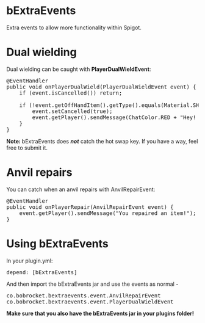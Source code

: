 # bExtraEvents
Extra events to allow more functionality within Spigot.

# Dual wielding
Dual wielding can be caught with <b>PlayerDualWieldEvent</b>:
<pre>
@EventHandler
public void onPlayerDualWield(PlayerDualWieldEvent event) {
	if (event.isCancelled()) return;
	
	if (!event.getOffHandItem().getType().equals(Material.SHIELD)) {
		event.setCancelled(true);
		event.getPlayer().sendMessage(ChatColor.RED + "Hey! " + ChatColor.GRAY + "You can't dual wield (bar shields)");
	}
}
</pre>
<b>Note: </b> bExtraEvents does <b><i>not</i></b> catch the hot swap key. If you have a way, feel free to submit it.

# Anvil repairs
You can catch when an anvil repairs with AnvilRepairEvent:
<pre>
@EventHandler
public void onPlayerRepair(AnvilRepairEvent event) {
	event.getPlayer().sendMessage("You repaired an item!");
}
</pre>

# Using bExtraEvents
In your plugin.yml:
<pre>
depend: [bExtraEvents]
</pre>
And then import the bExtraEvents jar and use the events as normal -
<pre>
co.bobrocket.bextraevents.event.AnvilRepairEvent
co.bobrocket.bextraevents.event.PlayerDualWieldEvent
</pre>

<b>Make sure that you also have the bExtraEvents jar in your plugins folder!</b>

